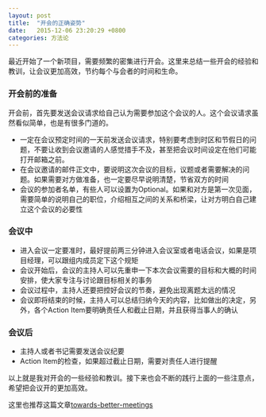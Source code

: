 ```yaml
---
layout: post
title:  "开会的正确姿势"
date:   2015-12-06 23:20:29 +0800
categories: 方法论
---
```


最近开始了一个新项目，需要频繁的密集进行开会。这里来总结一些开会的经验和教训，让会议更加高效，节约每个与会者的时间和生命。

### 开会前的准备 ###

开会前，首先要发送会议请求给自己认为需要参加这个会议的人。这个会议请求虽然看似简单，也是有很多门道的。

- 一定在会议预定时间的一天前发送会议请求，特别要考虑到时区和节假日的问题，不要让收到会议邀请的人感觉措手不及，甚至把会议时间设定在他们可能打开邮箱之前。
- 在会议邀请的邮件正文中，要说明这次会议的目标，议题或者需要解决的问题。如果需要对方做准备，也一定要尽早说明清楚，节省双方的时间
- 会议的参加者名单，有些人可以设置为Optional。如果和对方是第一次见面，需要简单的说明自己的职位，介绍相互之间的关系和桥梁，让对方明白自己建立这个会议的必要性

### 会议中 ###

- 进入会议一定要准时，最好提前两三分钟进入会议室或者电话会议，如果是项目经理，可以跟组内成员定下这个规矩
- 会议开始后，会议的主持人可以先重申一下本次会议需要的目标和大概的时间安排，使大家专注与讨论跟目标相关的事务
- 会议过程中，主持人还要把控好会议的节奏，避免出现离题太远的情况
- 会议即将结束的时候，主持人可以总结归纳今天的内容，比如做出的决定，另外，各个Action Item要明确责任人和截止日期，并且获得当事人的确认

### 会议后 ###

- 主持人或者书记需要发送会议纪要
- Action Item的检查，如果超过截止日期，需要对责任人进行提醒

以上就是我对开会的一些经验和教训。接下来也会不断的践行上面的一些注意点，希望把会议开的更加高效。

这里也推荐这篇文章[towards-better-meetings](https://blog.intercom.io/towards-better-meetings/)
